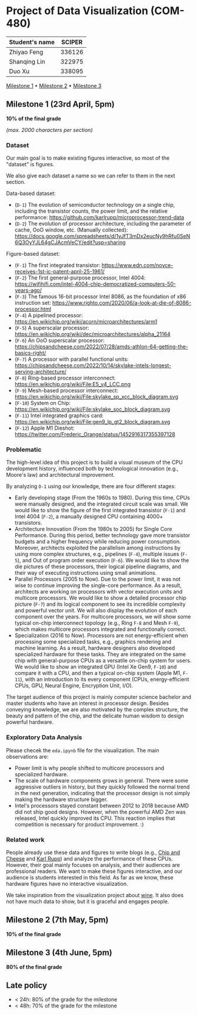 # Project of Data Visualization (COM-480)

| Student's name | SCIPER |
| -------------- | ------ |
| Zhiyao Feng | 336126 |
| Shanqing Lin | 322975 |
| Duo Xu | 338095 |

[Milestone 1](#milestone-1) • [Milestone 2](#milestone-2) • [Milestone 3](#milestone-3)

## Milestone 1 (23rd April, 5pm)

**10% of the final grade**

*(max. 2000 characters per section)*

### Dataset

Our main goal is to make existing figures interactive, so most of the "dataset" is figures.

We also give each dataset a name so we can refer to them in the next section.

Data-based dataset:
- (`D-1`) The evolution of semiconductor technology on a single chip, including the transistor counts, the power limit, and the relative performance: https://github.com/karlrupp/microprocessor-trend-data
- (`D-2`) The evolution of processor architecture, including the parameter of cache, OoO window, etc. (Manually collected): https://docs.google.com/spreadsheets/d/1yJfT3mDx2eucNy9hRfu0SeN6Q3OyYJL64gCJAcmVeCY/edit?usp=sharing

Figure-based dataset:
- (`F-1`) The first integrated transistor: https://www.edn.com/noyce-receives-1st-ic-patent-april-25-1961/
- (`F-2`) The first general-purpose processor, Intel 4004: https://wifihifi.com/intel-4004-chip-democratized-computers-50-years-ago/
- (`F-3`) The famous 16-bit processor Intel 8086, as the foundation of x86 instruction set: https://www.righto.com/2020/06/a-look-at-die-of-8086-processor.html
- (`F-4`) A pipelined processor: https://en.wikichip.org/wiki/acorn/microarchitectures/arm1
- (`F-5`) A superscalar processor: https://en.wikichip.org/wiki/dec/microarchitectures/alpha_21164
- (`F-6`) An OoO superscalar processor: https://chipsandcheese.com/2022/07/28/amds-athlon-64-getting-the-basics-right/
- (`F-7`) A processor with parallel functional units: https://chipsandcheese.com/2022/10/14/skylake-intels-longest-serving-architecture/
- (`F-8`) Ring-based processor interconnect: https://en.wikichip.org/wiki/File:E5_v4_LCC.png
- (`F-9`) Mesh-based processor interconnect: https://en.wikichip.org/wiki/File:skylake_sp_xcc_block_diagram.svg
- (`F-10`) System on Chip: https://en.wikichip.org/wiki/File:skylake_soc_block_diagram.svg
- (`F-11`) Intel integrated graphics card: https://en.wikichip.org/wiki/File:gen9_lp_gt2_block_diagram.svg
- (`F-12`) Apple M1 Dieshot: https://twitter.com/Frederic_Orange/status/1452916317355397128

### Problematic

The high-level idea of this project is to build a visual museum of the CPU development history, influenced both by technological innovation (e.g., Moore's law) and architectural improvement. 

By analyzing `D-1` using our knowledge, there are four different stages:
- Early developing stage (From the 1960s to 1980). During this time, CPUs were manually designed, and the integrated circuit scale was small. We would like to show the figure of the first integrated transistor (`F-1`) and Intel 4004 (`F-2`), a manually designed CPU containing 4000+ transistors.
- Architecture Innovation (From the 1980s to 2005) for Single Core Performance. During this period, better technology gave more transistor budgets and a higher frequency while reducing power consumption. Moreover, architects exploited the parallelism among instructions by using more complex structures, e.g., pipelines (`F-4`), multiple issues (`F-5`), and Out of program order execution (`F-6`). We would like to show the die pictures of these processors, their logical pipeline diagrams, and their way of executing instructions using small animations.
- Parallel Processors (2005 to Now). Due to the power limit, it was not wise to continue improving the single-core performance. As a result, architects are working on processors with vector execution units and multicore processors. We would like to show a detailed processor chip picture (`F-7`) and its logical component to see its incredible complexity and powerful vector unit. We will also display the evolution of each component over the years. For multicore processors, we will show some typical on-chip interconnect topology (e.g., Ring `F-8` and Mesh `F-9`), which makes multicore processors integrated and functionally correct.
- Specialization (2016 to Now). Processors are not energy-efficient when processing some specialized tasks, e.g., graphics rendering and machine learning. As a result, hardware designers also developed specialized hardware for these tasks. They are integrated on the same chip with general-purpose CPUs as a versatile on-chip system for users. We would like to show an integrated GPU (Intel Xe Gen9, `F-10`) and compare it with a CPU, and then a typical on-chip system (Apple M1, `F-11`), with an introduction to its every component (CPUs, energy-efficient CPUs, GPU, Neural Engine, Encryption Unit, I/O).

The target audience of this project is mainly computer science bachelor and master students who have an interest in processor design. Besides conveying knowledge, we are also motivated by the complex structure, the beauty and pattern of the chip, and the delicate human wisdom to design powerful hardware.

### Exploratory Data Analysis

Please checek the `eda.ipynb` file for the visualization. The main observations are:

- Power limit is why people shifted to multicore processors and specialized hardware. 
- The scale of hardware components grows in general. There were some aggressive outliers in history, but they quickly followed the normal trend in the next generation, indicating that the processor design is not simply making the hardware structure bigger.
- Intel's processors stayed constant between 2012 to 2018 because AMD did not ship good designs. However, when the powerful AMD Zen was released, Intel quickly improved its CPU. This reaction implies that competition is necessary for product improvement. :)

### Related work

People already use these data and figures to write blogs (e.g., [Chip and Cheese](https://chipsandcheese.com/) and [Karl Rupp](https://www.karlrupp.net/2018/02/42-years-of-microprocessor-trend-data/)) and analyze the performance of these CPUs. However, their goal mainly focuses on analysis, and their audiences are professional readers. We want to make these figures interactive, and our audience is students interested in this field. As far as we know, these hardware figures have no interactive visualization. 

We take inspiration from the visualization project about [wine](https://github.com/com-480-data-visualization/com-480-project-onvagagner). It also does not have much data to show, but it is graceful and engages people.


## Milestone 2 (7th May, 5pm)

**10% of the final grade**


## Milestone 3 (4th June, 5pm)

**80% of the final grade**


## Late policy

- < 24h: 80% of the grade for the milestone
- < 48h: 70% of the grade for the milestone

